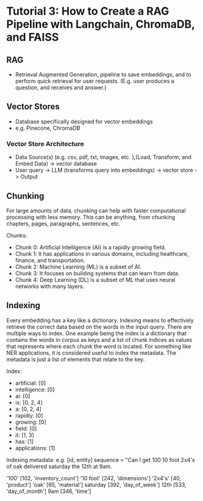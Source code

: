 # Tutorial 3: How to Create a RAG Pipeline with Langchain, ChromaDB, and FAISS

## RAG 
- Retrieval Augmented Generation, pipeline to save embeddings, and to perform quick retrieval for user requests. (E.g. user produces a question, and receives and answer.)

## Vector Stores

- Database specifically designed for vector embeddings
- e.g. Pinecone, ChromaDB

### Vector Store Architecture
- Data Source(s) (e.g. csv, pdf, txt, images, etc. ),(Load, Transform, and Embed Data) -> vector database
- User query -> LLM (transforms query into embeddings) -> vector store -> Output


## Chunking
For large amounts of data, chunking can help with faster computational processing with less memory. This can be anything, from chunking chapters, pages, paragraphs, sentences, etc. 

Chunks:
- Chunk 0: Artificial Intelligence (AI) is a rapidly growing field.
- Chunk 1: It has applications in various domains, including healthcare, finance, and transportation.
- Chunk 2: Machine Learning (ML) is a subset of AI.
- Chunk 3: It focuses on building systems that can learn from data.
- Chunk 4: Deep Learning (DL) is a subset of ML that uses neural networks with many layers.


## Indexing
Every embedding has a key like a dictionary. Indexing means to effectively retrieve the correct data based on the words in the input query. There are multiple ways to index. One example being the index is a dictionary that contains the words in corpus as keys and a list of chunk indices as values that represents where each chunk the word is located. For something like NER applications, it is considered useful to index the metadata. The metadata is just a list of elements that relate to the key.


Index:
- artificial: [0]
- intelligence: [0]
- ai: [0]
- is: [0, 2, 4]
- a: [0, 2, 4]
- rapidly: [0]
- growing: [0]
- field: [0]
- it: [1, 3]
- has: [1]
- applications: [1]


Indexing metadata: e.g. [id, entity]
sequence = "Can I get 100 10 foot 2x4's of oak delivered saturday the 12th at 9am. 

'100' [102, 'inventory_count'] 
'10 foot' [242, 'dimensions']
'2x4's' [40, 'product']
'oak' [65, 'material']
saturday [392, 'day_of_week']
12th [533, 'day_of_month']
9am [346, 'time']





